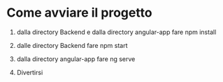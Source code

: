 # Come avviare il progetto

1) dalla directory Backend e dalla directory angular-app fare npm install
2) dalle directory Backend fare npm start
3) dalla directory angular-app fare ng serve

4) Divertirsi 
